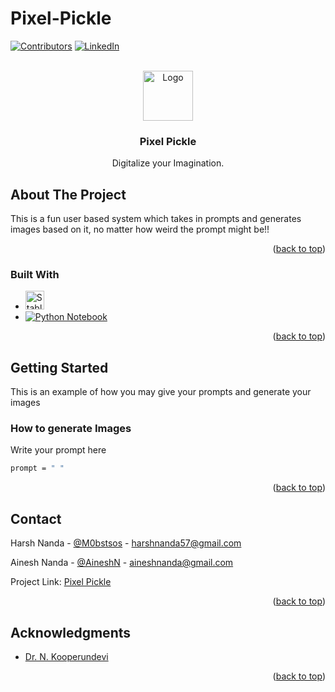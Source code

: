 # Pixel-Pickle

<!-- PROJECT SHIELDS -->
<!--
*** I'm using markdown "reference style" links for readability.
*** Reference links are enclosed in brackets [ ] instead of parentheses ( ).
*** See the bottom of this document for the declaration of the reference variables
*** for contributors-url, forks-url, etc. This is an optional, concise syntax you may use.
Hello World.
*** https://www.markdownguide.org/basic-syntax/#reference-style-links
-->
[![Contributors][contributors-shield]][contributors-url]
[![LinkedIn][linkedin-shield]][linkedin-url]



<!-- PROJECT LOGO -->
<br />
<div align="center">
  <a href="https://github.com/McSpicyAss/Pixel Pickel">
    <img src="https://i.pinimg.com/564x/ca/cb/ed/cacbed45199aa97670ce51c22fcd1b42.jpg" alt="Logo" width="80" height="80">
  </a>
  
<h3 align="center">Pixel Pickle</h3>
  <p align="center">
    Digitalize your Imagination.
    <br />
  </p>
</div>


<!-- ABOUT THE PROJECT -->
## About The Project

This is a fun user based system which takes in prompts and generates images based on it, no matter how weird the prompt might be!!

<p align="right">(<a href="#readme-top">back to top</a>)</p>



### Built With

* [<img src="https://stablediffusionweb.com/logo.png" alt="Stable Diffusion" width="30">][Stable-Url]
* [<img src="https://upload.wikimedia.org/wikipedia/commons/thumb/c/c3/Python-logo-notext.svg/30px-Python-logo-notext.svg.png" alt="Python Notebook" />][python-notebook-url]

<p align="right">(<a href="#readme-top">back to top</a>)</p>



<!-- GETTING STARTED -->
## Getting Started

This is an example of how you may give your prompts and generate your images

### How to generate Images

 Write your prompt here
   ```sh
   prompt = " "
   ```
<p align="right">(<a href="#readme-top">back to top</a>)</p>

<!-- CONTACT -->
## Contact

Harsh Nanda - [@M0bstsos](https://twitter.com/M0bstos) - harshnanda57@gmail.com

Ainesh Nanda - [@AineshN](https://twitter.com/AineshN) - aineshnanda@gmail.com

Project Link: [Pixel Pickle](https://github.com/McSpicyAss/Pixel-Pickle)

<p align="right">(<a href="#readme-top">back to top</a>)</p>



<!-- ACKNOWLEDGMENTS -->
## Acknowledgments

* [Dr. N. Kooperundevi]()

<p align="right">(<a href="#readme-top">back to top</a>)</p>



<!-- MARKDOWN LINKS & IMAGES -->
<!-- https://www.markdownguide.org/basic-syntax/#reference-style-links -->
[contributors-shield]: https://img.shields.io/github/contributors/McSpicyAss/Pixel-Pickle.svg?style=for-the-badge
[contributors-url]: https://github.com/McSpicyAss/Pixel-Pickle/graphs/contributors
[linkedin-shield]: https://img.shields.io/badge/-LinkedIn-black.svg?style=for-the-badge&logo=linkedin&colorB=555
[linkedin-url]: https://linkedin.com/in/harsh-nanda-85104b245
[Stable Diffusion]:https://stablediffusionweb.com/logo.png
[Stable-Url]: https://stablediffusionweb.com/
[python-notebook-shield]:https://upload.wikimedia.org/wikipedia/commons/thumb/c/c3/Python-logo-notext.svg/800px-Python-logo-notext.svg.png?20220821155029
[python-notebook-url]: https://colab.research.google.com/github/McSpicyAss/Pixel-Pickle/blob/main/Pixel%20Pickle/image_generation_using_stable_diffusion.ipynb
